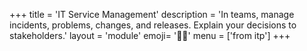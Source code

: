 +++
title = 'IT Service Management'
description = 'In teams, manage incidents, problems, changes, and releases. Explain your decisions to stakeholders.'
layout = 'module'
emoji= '💁🏻'
menu = ['from itp']
+++

